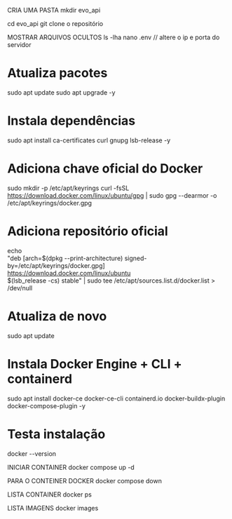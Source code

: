 CRIA UMA PASTA
mkdir evo_api

cd evo_api
git clone o repositório

MOSTRAR ARQUIVOS OCULTOS
ls -lha
nano .env // altere o ip e porta do servidor

# Atualiza pacotes
sudo apt update
sudo apt upgrade -y

# Instala dependências
sudo apt install ca-certificates curl gnupg lsb-release -y

# Adiciona chave oficial do Docker
sudo mkdir -p /etc/apt/keyrings
curl -fsSL https://download.docker.com/linux/ubuntu/gpg | sudo gpg --dearmor -o /etc/apt/keyrings/docker.gpg

# Adiciona repositório oficial
echo \
  "deb [arch=$(dpkg --print-architecture) signed-by=/etc/apt/keyrings/docker.gpg] \
  https://download.docker.com/linux/ubuntu \
  $(lsb_release -cs) stable" | sudo tee /etc/apt/sources.list.d/docker.list > /dev/null

# Atualiza de novo
sudo apt update

# Instala Docker Engine + CLI + containerd
sudo apt install docker-ce docker-ce-cli containerd.io docker-buildx-plugin docker-compose-plugin -y

# Testa instalação
docker --version


INICIAR CONTAINER 
docker compose up -d

PARA O CONTEINER DOCKER
docker compose down

LISTA CONTAINER 
docker ps

LISTA IMAGENS
docker images


